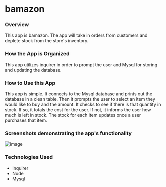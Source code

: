 # bamazon

### Overview

This app is bamazon.  The app will take in orders from customers and deplete stock from the store's inventory. 

### How the App is Organized

This app utilizes inquirer in order to prompt the user and Mysql for storing and updating the database. 

### How to Use this App

This app is simple.  It connects to the Mysql database and prints out the database in a clean table.  Then it prompts the user to select an item they would like to buy and the amount.  It checks to see if there is that quantity in stock.  If so, it totals the cost for the user.  If not, it informs the user how much is left in stock.  The stock for each item updates once a user purchases that item.  
 

### Screenshots demonstrating the app's functionality 

![image](images/image1)


### Technologies Used 
* Inquirer
* Node
* Mysql

